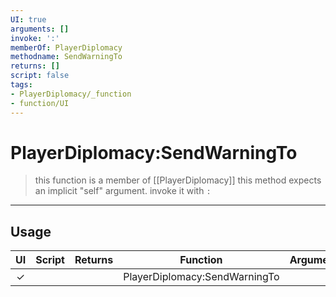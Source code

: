 ```yaml
---
UI: true
arguments: []
invoke: ':'
memberOf: PlayerDiplomacy
methodname: SendWarningTo
returns: []
script: false
tags:
- PlayerDiplomacy/_function
- function/UI
---
```

# PlayerDiplomacy:SendWarningTo
> this function is a member of [[PlayerDiplomacy]]
> this method expects an implicit "self" argument. invoke it with `:`
-----
## Usage
|  UI | Script | Returns | Function | Arguments |
|:---:|:------:|-------:|:--------:|:---------|
|✓| ||PlayerDiplomacy:SendWarningTo||
